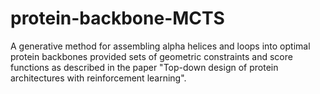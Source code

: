# protein-backbone-MCTS
A generative method for assembling alpha helices and loops into optimal protein backbones provided sets of geometric constraints and score functions as described in the paper "Top-down design of protein architectures with reinforcement learning".
